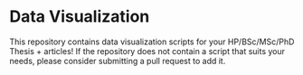 # Data Visualization

This repository contains data visualization scripts for your HP/BSc/MSc/PhD Thesis + articles!
If the repository does not contain a script that suits your needs, please consider submitting a pull request to add it.
